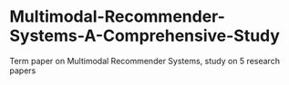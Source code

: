 # Multimodal-Recommender-Systems-A-Comprehensive-Study
Term paper on Multimodal Recommender Systems, study on 5 research papers
